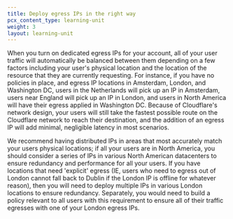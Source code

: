 ```yaml
---
title: Deploy egress IPs in the right way
pcx_content_type: learning-unit
weight: 3
layout: learning-unit
---
```


When you turn on dedicated egress IPs for your account, all of your user traffic will automatically be balanced between them depending on a few factors including your user's physical location and the location of the resource that they are currently requesting. For instance, if you have no policies in place, and egress IP locations in Amsterdam, London, and Washington DC, users in the Netherlands will pick up an IP in Amsterdam, users near England will pick up an IP in London, and users in North America will have their egress applied in Washington DC. Because of Cloudflare's network design, your users will still take the fastest possible route on the Cloudflare network to reach their destination, and the addition of an egress IP will add minimal, negligible latency in most scenarios.

We recommend having distributed IPs in areas that most accurately match your users physical locations; if all your users are in North America, you should consider a series of IPs in various North American datacenters to ensure redundancy and performance for all your users. If you have locations that need 'explicit' egress (IE, users who need to egress out of London cannot fall back to Dublin if the London IP is offline for whatever reason), then you will need to deploy multiple IPs in various London locations to ensure redundancy. Separately, you would need to build a policy relevant to all users with this requirement to ensure all of their traffic egresses with one of your London egress IPs.
